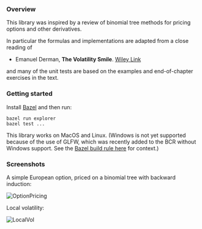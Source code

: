 ### Overview

This library was inspired by a review of binomial tree methods for pricing options and other derivatives. 

In particular the formulas and implementations are adapted from a close reading of 
* Emanuel Derman, **The Volatility Smile**. [Wiley Link](https://www.wiley.com/en-be/The+Volatility+Smile-p-9781118959169) 

and many of the unit tests are based on the examples and end-of-chapter exercises in the text.

### Getting started
Install [Bazel](https://bazel.build/install) and then run:
```shell
bazel run explorer
bazel test ...
```

This library works on MacOS and Linux. (Windows is not yet supported because of the use of GLFW, which was recently added to the BCR without Windows support. See the [Bazel build rule here](https://github.com/bazelbuild/bazel-central-registry/blob/main/modules/glfw/3.3.9/patches/add_build_file.patch) for context.)

### Screenshots

A simple European option, priced on a binomial tree with backward induction:

![OptionPricing](https://github.com/user-attachments/assets/f9156e6a-de24-42a4-a61c-7e6cd9073888)


Local volatility:

![LocalVol](https://github.com/user-attachments/assets/8307eccd-1fbe-4f92-bb79-2ccba2850e88)
